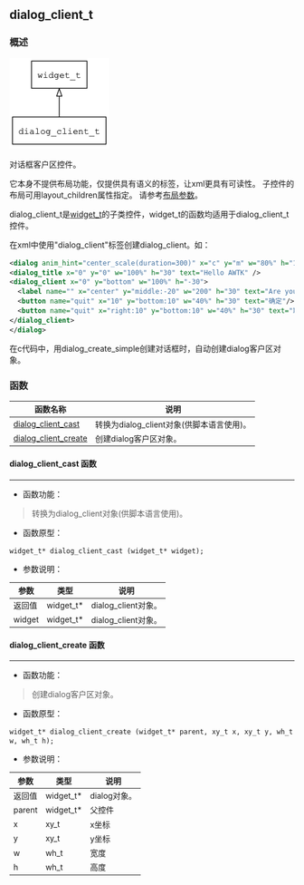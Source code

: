 ## dialog\_client\_t
### 概述
![image](images/dialog_client_t_0.png)

 对话框客户区控件。

 它本身不提供布局功能，仅提供具有语义的标签，让xml更具有可读性。
 子控件的布局可用layout\_children属性指定。
 请参考[布局参数](https://github.com/zlgopen/awtk/blob/master/docs/layout.md)。

 dialog\_client\_t是[widget\_t](widget_t.md)的子类控件，widget\_t的函数均适用于dialog\_client\_t控件。

 在xml中使用"dialog\_client"标签创建dialog\_client。如：

 ```xml
 <dialog anim_hint="center_scale(duration=300)" x="c" y="m" w="80%" h="160" text="Dialog">
 <dialog_title x="0" y="0" w="100%" h="30" text="Hello AWTK" />
 <dialog_client x="0" y="bottom" w="100%" h="-30">
   <label name="" x="center" y="middle:-20" w="200" h="30" text="Are you ready?"/>
   <button name="quit" x="10" y="bottom:10" w="40%" h="30" text="确定"/>
   <button name="quit" x="right:10" y="bottom:10" w="40%" h="30" text="取消"/>
 </dialog_client>
 </dialog>
 ```

 在c代码中，用dialog\_create\_simple创建对话框时，自动创建dialog客户区对象。

### 函数
<p id="dialog_client_t_methods">

| 函数名称 | 说明 | 
| -------- | ------------ | 
| <a href="#dialog_client_t_dialog_client_cast">dialog\_client\_cast</a> | 转换为dialog_client对象(供脚本语言使用)。 |
| <a href="#dialog_client_t_dialog_client_create">dialog\_client\_create</a> | 创建dialog客户区对象。 |
#### dialog\_client\_cast 函数
-----------------------

* 函数功能：

> <p id="dialog_client_t_dialog_client_cast"> 转换为dialog_client对象(供脚本语言使用)。



* 函数原型：

```
widget_t* dialog_client_cast (widget_t* widget);
```

* 参数说明：

| 参数 | 类型 | 说明 |
| -------- | ----- | --------- |
| 返回值 | widget\_t* | dialog\_client对象。 |
| widget | widget\_t* | dialog\_client对象。 |
#### dialog\_client\_create 函数
-----------------------

* 函数功能：

> <p id="dialog_client_t_dialog_client_create"> 创建dialog客户区对象。



* 函数原型：

```
widget_t* dialog_client_create (widget_t* parent, xy_t x, xy_t y, wh_t w, wh_t h);
```

* 参数说明：

| 参数 | 类型 | 说明 |
| -------- | ----- | --------- |
| 返回值 | widget\_t* | dialog对象。 |
| parent | widget\_t* | 父控件 |
| x | xy\_t | x坐标 |
| y | xy\_t | y坐标 |
| w | wh\_t | 宽度 |
| h | wh\_t | 高度 |
